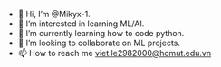 - 👋 Hi, I’m @Mikyx-1.
- 👀 I’m interested in learning ML/AI.
- 🌱 I’m currently learning how to code python.
- 💞️ I’m looking to collaborate on ML projects.
- 📫 How to reach me viet.le2982000@hcmut.edu.vn

<!---
Mikyx-1/Mikyx-1 is a ✨ special ✨ repository because its `README.md` (this file) appears on your GitHub profile.
You can click the Preview link to take a look at your changes.
--->
